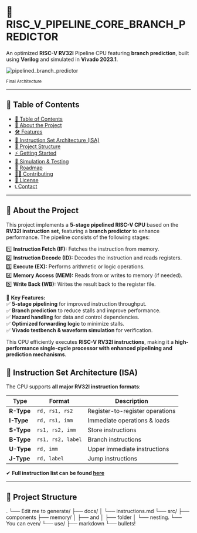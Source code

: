 # 🚀 RISC_V_PIPELINE_CORE_BRANCH_PREDICTOR

An optimized **RISC-V RV32I** Pipeline CPU featuring **branch prediction**, built using **Verilog** and simulated in **Vivado 2023.1**.

![pipelined_branch_predictor](https://github.com/user-attachments/assets/20e39047-01be-47e0-92ae-46db6581dc51)

<sup>Final Architecture</sup>  

---

## 📜 Table of Contents
- [📜 Table of Contents](#-table-of-contents)
- [📌 About the Project](#-about-the-project)
- [🛠️ Features](#️-features)
- [🧠 Instruction Set Architecture (ISA)](#-instruction-set-architecture-isa)
- [📂 Project Structure](#-project-structure)
- [⚡ Getting Started](#-getting-started)
- [🚀 Simulation & Testing](#-simulation--testing)
- [📌 Roadmap](#-roadmap)
- [👨‍💻 Contributing](#-contributing)
- [📜 License](#-license)
- [📞 Contact](#-contact)

---

## 📌 About the Project
This project implements a **5-stage pipelined RISC-V CPU** based on the **RV32I instruction set**, featuring a **branch predictor** to enhance performance. The pipeline consists of the following stages:

1️⃣ **Instruction Fetch (IF):** Fetches the instruction from memory.  
2️⃣ **Instruction Decode (ID):** Decodes the instruction and reads registers.  
3️⃣ **Execute (EX):** Performs arithmetic or logic operations.  
4️⃣ **Memory Access (MEM):** Reads from or writes to memory (if needed).  
5️⃣ **Write Back (WB):** Writes the result back to the register file.  

🚀 **Key Features:**  
✅ **5-stage pipelining** for improved instruction throughput.  
✅ **Branch prediction** to reduce stalls and improve performance.  
✅ **Hazard handling** for data and control dependencies.  
✅ **Optimized forwarding logic** to minimize stalls.  
✅ **Vivado testbench & waveform simulation** for verification.  

This CPU efficiently executes **RISC-V RV32I instructions**, making it a **high-performance single-cycle processor with enhanced pipelining and prediction mechanisms**.


## 🧠 Instruction Set Architecture (ISA)
The CPU supports **all major RV32I instruction formats**:

| Type  | Format          | Description |
|-------|---------------|-------------|
| **R-Type** | `rd, rs1, rs2` | Register-to-register operations |
| **I-Type** | `rd, rs1, imm` | Immediate operations & loads |
| **S-Type** | `rs1, rs2, imm` | Store instructions |
| **B-Type** | `rs1, rs2, label` | Branch instructions |
| **U-Type** | `rd, imm` | Upper immediate instructions |
| **J-Type** | `rd, label` | Jump instructions |

✔ **Full instruction list can be found [here](docs/instructions.md)**  

---

## 📂 Project Structure
.
└── Edit me to generate/
    ├── docs/
    │   └── instructions.md
    └── src/
        ├── components
        ├── memory/
        │   ├── and
        │   ├── folder
        │   └── nesting.
        └── You can even/
            └── use/
                ├── markdown
                └── bullets!